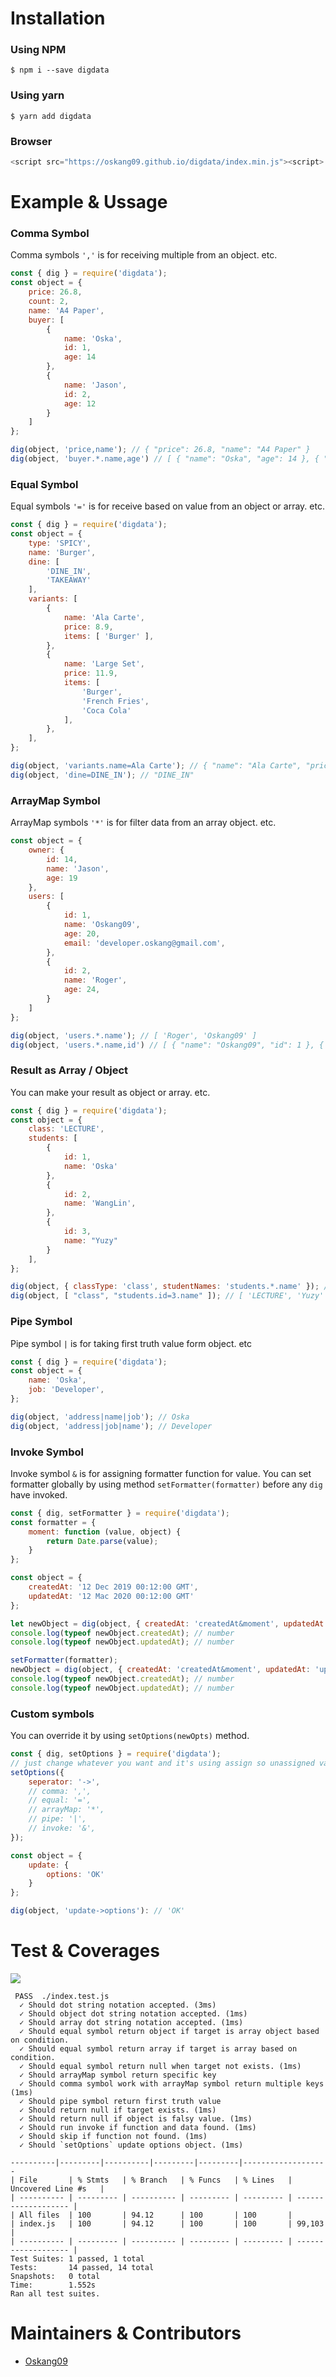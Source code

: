 # Installation

### Using NPM

```
$ npm i --save digdata
```

### Using yarn

```
$ yarn add digdata
```

### Browser

```js
<script src="https://oskang09.github.io/digdata/index.min.js"><script>
```

# Example & Ussage

### Comma Symbol

Comma symbols `','` is for receiving multiple from an object. etc.

```javascript
const { dig } = require('digdata');
const object = {
    price: 26.8,
    count: 2,
    name: 'A4 Paper',
    buyer: [
        {
            name: 'Oska',
            id: 1,
            age: 14
        },
        {
            name: 'Jason',
            id: 2,
            age: 12
        }
    ]
};

dig(object, 'price,name'); // { "price": 26.8, "name": "A4 Paper" }
dig(object, 'buyer.*.name,age') // [ { "name": "Oska", "age": 14 }, { "name": "Jason", "age": 12 }]
```

### Equal Symbol

Equal symbols `'='` is for receive based on value from an object or array. etc.

```javascript
const { dig } = require('digdata');
const object = {
    type: 'SPICY',
    name: 'Burger',
    dine: [
        'DINE_IN',
        'TAKEAWAY'
    ],
    variants: [
        {
            name: 'Ala Carte',
            price: 8.9,
            items: [ 'Burger' ],
        },
        {
            name: 'Large Set',
            price: 11.9,
            items: [
                'Burger',
                'French Fries',
                'Coca Cola'
            ],
        },
    ],
};

dig(object, 'variants.name=Ala Carte'); // { "name": "Ala Carte", "price": 8.9, "items": [ "Burger" ] }
dig(object, 'dine=DINE_IN'); // "DINE_IN"
```

### ArrayMap Symbol

ArrayMap symbols `'*'` is for filter data from an array object. etc.

```javascript
const object = {
    owner: {
        id: 14,
        name: 'Jason',
        age: 19
    },
    users: [
        {
            id: 1,
            name: 'Oskang09',
            age: 20,
            email: 'developer.oskang@gmail.com',
        },
        {
            id: 2,
            name: 'Roger',
            age: 24,
        }
    ]
};

dig(object, 'users.*.name'); // [ 'Roger', 'Oskang09' ]
dig(object, 'users.*.name,id') // [ { "name": "Oskang09", "id": 1 }, { "name": "Roger", "id": 2 }]
```

### Result as Array / Object

You can make your result as object or array. etc.

```javascript
const { dig } = require('digdata');
const object = {
    class: 'LECTURE',
    students: [
        {
            id: 1,
            name: 'Oska'
        },
        {
            id: 2,
            name: 'WangLin',
        },
        {
            id: 3,
            name: "Yuzy"
        }
    ],
};

dig(object, { classType: 'class', studentNames: 'students.*.name' }); // { "classType: "LECTURE", studentNames: [ "Oska", "WangLin", "Yuzy" ] }
dig(object, [ "class", "students.id=3.name" ]); // [ 'LECTURE', 'Yuzy' ]
```

### Pipe Symbol

Pipe symbol `|` is for taking first truth value form object. etc

```javascript
const { dig } = require('digdata'); 
const object = {
    name: 'Oska',
    job: 'Developer',
};

dig(object, 'address|name|job'); // Oska
dig(object, 'address|job|name'); // Developer  
```

### Invoke Symbol

Invoke symbol `&` is for assigning formatter function for value. You can set formatter globally by using method `setFormatter(formatter)` before any `dig` have invoked.

```javascript
const { dig, setFormatter } = require('digdata');
const formatter = {
    moment: function (value, object) {
        return Date.parse(value);
    }
};

const object = {
    createdAt: '12 Dec 2019 00:12:00 GMT',
    updatedAt: '12 Mac 2020 00:12:00 GMT'
};

let newObject = dig(object, { createdAt: 'createdAt&moment', updatedAt: 'updatedAt&moment' }, undefined, formatter);
console.log(typeof newObject.createdAt); // number
console.log(typeof newObject.updatedAt); // number

setFormatter(formatter);
newObject = dig(object, { createdAt: 'createdAt&moment', updatedAt: 'updatedAt&moment' });
console.log(typeof newObject.createdAt); // number
console.log(typeof newObject.updatedAt); // number
```

### Custom symbols

You can override it by using `setOptions(newOpts)` method.

```javascript
const { dig, setOptions } = require('digdata');
// just change whatever you want and it's using assign so unassigned value will use default.
setOptions({
    seperator: '->',
    // comma: ',',
    // equal: '=',
    // arrayMap: '*',
    // pipe: '|',
    // invoke: '&',
});

const object = {
    update: {
        options: 'OK'
    }
};

dig(object, 'update->options'): // 'OK'
```

# Test & Coverages

![](https://github.com/Oskang09/digdata/workflows/NodeCI/badge.svg)
```
 PASS  ./index.test.js
  ✓ Should dot string notation accepted. (3ms)
  ✓ Should object dot string notation accepted. (1ms)
  ✓ Should array dot string notation accepted. (1ms)
  ✓ Should equal symbol return object if target is array object based on condition.
  ✓ Should equal symbol return array if target is array based on condition.
  ✓ Should equal symbol return null when target not exists. (1ms)
  ✓ Should arrayMap symbol return specific key
  ✓ Should comma symbol work with arrayMap symbol return multiple keys (1ms)
  ✓ Should pipe symbol return first truth value
  ✓ Should return null if target exists. (1ms)
  ✓ Should return null if object is falsy value. (1ms)
  ✓ Should run invoke if function and data found. (1ms)
  ✓ Should skip if function not found. (1ms)
  ✓ Should `setOptions` update options object. (1ms)

----------|---------|----------|---------|---------|-------------------
| File       | % Stmts   | % Branch   | % Funcs   | % Lines   | Uncovered Line #s   |
| ---------- | --------- | ---------- | --------- | --------- | ------------------- |
| All files  | 100       | 94.12      | 100       | 100       |
| index.js   | 100       | 94.12      | 100       | 100       | 99,103              |
| ---------- | --------- | ---------- | --------- | --------- | ------------------- |
Test Suites: 1 passed, 1 total
Tests:       14 passed, 14 total
Snapshots:   0 total
Time:        1.552s
Ran all test suites.
```

# Maintainers & Contributors

- [Oskang09](https://github.com/Oskang09)
